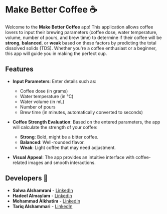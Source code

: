 # Make Better Coffee ☕️

Welcome to the **Make Better Coffee** app! This application allows coffee lovers to input their brewing parameters (coffee dose, water temperature, volume, number of pours, and brew time) to determine if their coffee will be **strong**, **balanced**, or **weak** based on these factors by predicting the total dissolved solids (TDS). Whether you're a coffee enthusiast or a beginner, this app will guide you in making the perfect cup.

## Features

* **Input Parameters**: Enter details such as:
    * Coffee dose (in grams)
    * Water temperature (in °C)
    * Water volume (in mL)
    * Number of pours
    * Brew time (in minutes, automatically converted to seconds)

* **Coffee Strength Evaluation**: Based on the entered parameters, the app will calculate the strength of your coffee:
    * **Strong**: Bold, might be a bitter coffee.
    * **Balanced**: Well-rounded flavor.
    * **Weak**: Light coffee that may need adjustment.

* **Visual Appeal**: The app provides an intuitive interface with coffee-related images and smooth interactions.

## Developers 👏


- **Salwa Alshamrani** - [LinkedIn](https://www.linkedin.com/in/salwa-alshamrani-a37419236/)
- **Hadeel Almaylam** - [LinkedIn](https://www.linkedin.com/in/hadeelalmaylam/)
- **Mohammad Alkhatim** - [LinkedIn](https://www.linkedin.com/in/mohammad-alkhatim-9b1770266/)
- **Tariq Alshammari** - [LinkedIn](https://www.linkedin.com/in/tariq-alshammari-173a91298/)
